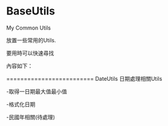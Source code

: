 # BaseUtils
My Common Utils

放置一些常用的Utils.

要用時可以快速尋找

內容如下：

=========================
DateUtils 日期處理相關Utils

  -取得一日期最大值最小值
  
  -格式化日期
  
  -民國年相關(待處理)
